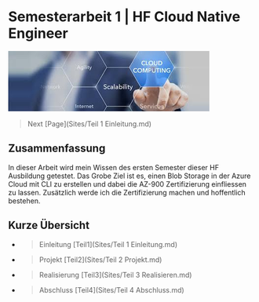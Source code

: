 # Semesterarbeit 1 | HF Cloud Native Engineer

![Titelbild](Titelbild.jpg)

> Next [Page](Sites/Teil 1 Einleitung.md)

## Zusammenfassung

In dieser Arbeit wird mein Wissen des ersten Semester dieser HF Ausbildung getestet. Das Grobe Ziel ist es, einen Blob Storage in der Azure Cloud mit CLI zu erstellen und dabei die AZ-900 Zertifizierung einfliessen zu lassen. Zusätzlich werde ich die Zertifizierung machen und hoffentlich bestehen.

## Kurze Übersicht

- > Einleitung [Teil1](Sites/Teil 1 Einleitung.md)
- > Projekt [Teil2](Sites/Teil 2 Projekt.md)
- > Realisierung [Teil3](Sites/Teil 3 Realisieren.md)
- > Abschluss [Teil4](Sites/Teil 4 Abschluss.md)





